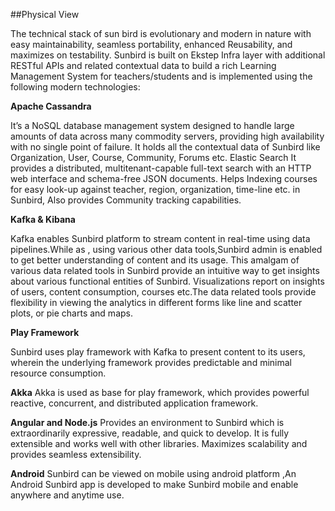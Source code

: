 ##Physical View 

The technical stack of sun bird is evolutionary and modern in nature with easy maintainability, seamless portability, enhanced Reusability, and maximizes on testability. Sunbird is built on Ekstep Infra layer with additional RESTful APIs and related contextual data to build a rich Learning Management System for teachers/students and is implemented using the following modern technologies:

**Apache Cassandra** 

It’s a NoSQL database management system designed to handle large amounts of data across many commodity servers, providing high availability with no single point of failure. It holds all the contextual data of Sunbird like Organization, User, Course, Community, Forums etc.
Elastic Search
It provides a distributed, multitenant-capable full-text search with an HTTP web interface and schema-free JSON documents. Helps Indexing courses for easy look-up against teacher, region, organization, time-line etc. in Sunbird,
Also provides Community tracking capabilities.  

**Kafka & Kibana**

Kafka enables Sunbird platform to stream content in real-time using data pipelines.While as , using various other data tools,Sunbird admin is enabled to get better understanding of content and its usage. This amalgam of various data related tools in Sunbird provide an intuitive way to get insights about various functional entities of Sunbird. Visualizations report on insights of users, content consumption, courses etc.The data related tools provide flexibility in viewing the analytics in different forms like line and scatter plots, or pie charts and maps.
 
**Play Framework**

Sunbird uses play framework with Kafka to present content to its users, wherein the underlying framework provides predictable and minimal resource consumption.

**Akka**
Akka is used as base for play framework, which provides powerful reactive, concurrent, and distributed application framework.

**Angular and Node.js**
Provides an environment to Sunbird which is extraordinarily expressive, readable, and quick to develop. It is fully extensible and works well with other libraries. Maximizes scalability and provides seamless extensibility.

**Android**
Sunbird can be viewed on mobile using android platform ,An Android Sunbird app is developed to make Sunbird mobile and enable anywhere and anytime use.
